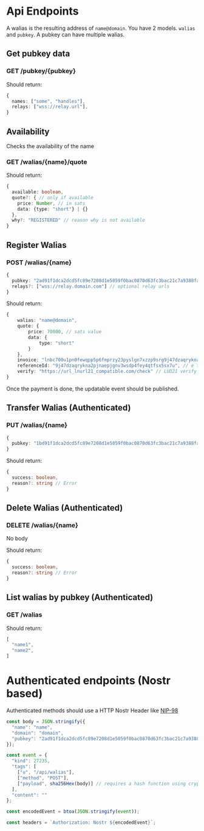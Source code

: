 # Api Endpoints

A walias is the resulting address of `name@domain`.
You have 2 models. `walias` and `pubkey`. A pubkey can have multiple walias.

## Get pubkey data

### GET /pubkey/{pubkey}

Should return:

```ts
{
  names: ["some", "handles"],
  relays: ["wss://relay.url"],
}
```

## Availability

Checks the availability of the name

### GET /walias/{name}/quote

Should return:

```ts
{
  available: boolean,
  quote?: { // only if available
    price: Number, // in sats
    data: {type: "short"} | {}
  },
  why?: "REGISTERED" // reason why is not available
}
```

## Register Walias

### POST /walias/{name}
```ts
{
  pubkey: "2ad91f1dca2dcd5fc89e7208d1e5059f0bac0870d63fc3bac21c7a9388fa18fd", // hex public key
  relays?: ["wss://relay.domain.com"] // optional relay urls
}
```

Should return:

```ts
{
    walias: "name@domain",
    quote: {
        price: 70000, // sats value
        data: {
            type: "short"
        }
    },
    invoice: "lnbc700u1pn0fewqpp5p6fmprzy23pyslgn7xzzp9srg9j47dzaqrykna2pjnaepjgnv3wsdp4fey4qtfsx5sx7unyv4ezqen0wgsxzmrzgpekummjwsh8xmmrd9skccqzzsxqzjcsp53vk776zwe3d4yee8zf085r9996h8w9e6u5v25209p9eq6a226grq9qyyssqnapdy7jmyjcl7vun7my5pq3y8473uchuh0q02px0d69xaggka9azss8967e6p73snv97tnfh3nhxur65etexy6v93nexkmlsq3nhvmcqu5dfmf",
    referenceId: "9j47dzaqrykna2pjnaepjgnv3wsdp4fey4qtfsx5sx7u", // e tag in ZapReceipt event to be published
    verify: "https://url_lnurl21_compatible.com/check" // LUD21 verify url
}
```

Once the payment is done, the updatable event should be published.

## Transfer Walias (Authenticated)

### PUT /walias/{name}
```ts
{
  pubkey: "1bd91f1dca2dcd5fc89e7208d1e5059f0bac0870d63fc3bac21c7a9388fa18fd", // hex public key
}
```

Should return:

```ts
{
  success: boolean,
  reason?: string // Error
}
```

## Delete Walias (Authenticated)

### DELETE /walias/{name}

No body

Should return:

```ts
{
  success: boolean,
  reason?: string // Error
}
```

## List walias by pubkey (Authenticated)

### GET /walias

Should return:

```ts
[
  "name1",
  "name2",
]
```

# Authenticated endpoints (Nostr based)

Authenticated methods should use a HTTP Nostr Header like [NIP-98](https://github.com/nostr-protocol/nips/blob/master/98.md)

```js
const body = JSON.stringify({
  "name": "name",
  "domain": "domain",
  "pubkey": "2ad91f1dca2dcd5fc89e7208d1e5059f0bac0870d63fc3bac21c7a9388fa18fd",
});

const event = {
  "kind": 27235,
  "tags": [
    ["u", "/api/walias"],
    ["method", "POST"],
    ["payload", sha256Hex(body)] // requires a hash function using crypto
  ],
  "content": ""
};

const encodedEvent = btoa(JSON.stringify(event));

const headers = `Authorization: Nostr ${encodedEvent}`;
```
